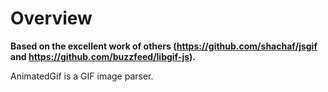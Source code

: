 # Overview

__Based on the excellent work of others (https://github.com/shachaf/jsgif and https://github.com/buzzfeed/libgif-js).__

AnimatedGif is a GIF image parser.
